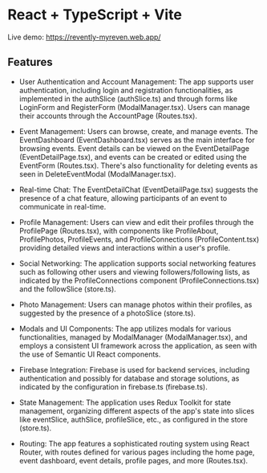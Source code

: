 # React + TypeScript + Vite
Live demo: https://revently-myreven.web.app/




## Features

*   User Authentication and Account Management: The app supports user authentication, including login and registration functionalities, as implemented in the authSlice (authSlice.ts) and through forms like LoginForm and RegisterForm (ModalManager.tsx). Users can manage their accounts through the AccountPage (Routes.tsx).

*   Event Management: Users can browse, create, and manage events. The EventDashboard (EventDashboard.tsx) serves as the main interface for browsing events. Event details can be viewed on the EventDetailPage (EventDetailPage.tsx), and events can be created or edited using the EventForm (Routes.tsx). There's also functionality for deleting events as seen in DeleteEventModal (ModalManager.tsx).

*   Real-time Chat: The EventDetailChat (EventDetailPage.tsx) suggests the presence of a chat feature, allowing participants of an event to communicate in real-time.

*   Profile Management: Users can view and edit their profiles through the ProfilePage (Routes.tsx), with components like ProfileAbout, ProfilePhotos, ProfileEvents, and ProfileConnections (ProfileContent.tsx) providing detailed views and interactions within a user's profile.

*   Social Networking: The application supports social networking features such as following other users and viewing followers/following lists, as indicated by the ProfileConnections component (ProfileConnections.tsx) and the followSlice (store.ts).

*   Photo Management: Users can manage photos within their profiles, as suggested by the presence of a photoSlice (store.ts).

*   Modals and UI Components: The app utilizes modals for various functionalities, managed by ModalManager (ModalManager.tsx), and employs a consistent UI framework across the application, as seen with the use of Semantic UI React components.

*   Firebase Integration: Firebase is used for backend services, including authentication and possibly for database and storage solutions, as indicated by the configuration in firebase.ts (firebase.ts).

*   State Management: The application uses Redux Toolkit for state management, organizing different aspects of the app's state into slices like eventSlice, authSlice, profileSlice, etc., as configured in the store (store.ts).

*   Routing: The app features a sophisticated routing system using React Router, with routes defined for various pages including the home page, event dashboard, event details, profile pages, and more (Routes.tsx).


